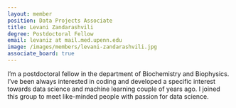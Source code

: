 ```yaml
---
layout: member
position: Data Projects Associate
title: Levani Zandarashvili
degree: Postdoctoral Fellow
email: levaniz at mail.med.upenn.edu
image: /images/members/levani-zandarashvili.jpg
associate_board: true
---
```


I’m a postdoctoral fellow in the department of Biochemistry and Biophysics. I’ve been always interested in coding and developed a specific interest towards data science and machine learning couple of years ago. I joined this group to meet like-minded people with passion for data science.
